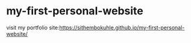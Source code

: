 # my-first-personal-website

visit my portfolio site:https://sithembokuhle.github.io/my-first-personal-website/
